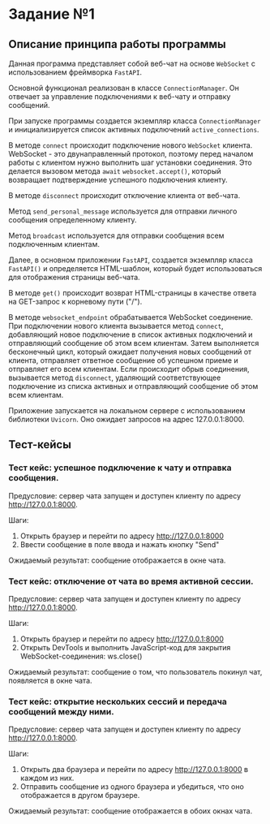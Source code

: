 # Задание №1

## Описание принципа работы программы

Данная программа представляет собой веб-чат на основе `WebSocket` с использованием фреймворка `FastAPI`.

Основной функционал реализован в классе `ConnectionManager`. Он отвечает за управление подключениями к веб-чату и отправку сообщений.

При запуске программы создается экземпляр класса `ConnectionManager` и инициализируется список активных подключений `active_connections`.

В методе `connect` происходит подключение нового `WebSocket` клиента. WebSocket - это двунаправленный протокол, поэтому перед началом работы с клиентом нужно выполнить шаг установки соединения. Это делается вызовом метода `await` `websocket.accept()`, который возвращает подтверждение успешного подключения клиенту.

В методе `disconnect` происходит отключение клиента от веб-чата.

Метод `send_personal_message` используется для отправки личного сообщения определенному клиенту.

Метод `broadcast` используется для отправки сообщения всем подключенным клиентам.

Далее, в основном приложении `FastAPI`, создается экземпляр класса `FastAPI()` и определяется HTML-шаблон, который будет использоваться для отображения страницы веб-чата.

В методе `get()` происходит возврат HTML-страницы в качестве ответа на GET-запрос к корневому пути ("/").

В методе `websocket_endpoint` обрабатывается WebSocket соединение. При подключении нового клиента вызывается метод `connect`, добавляющий новое подключение в список активных подключений и отправляющий сообщение об этом всем клиентам. Затем выполняется бесконечный цикл, который ожидает получения новых сообщений от клиента, отправляет ответное сообщение об успешном приеме и отправляет его всем клиентам. Если происходит обрыв соединения, вызывается метод `disconnect`, удаляющий соответствующее подключение из списка активных и отправляющий сообщение об этом всем клиентам.

Приложение запускается на локальном сервере с использованием библиотеки `Uvicorn`. Оно ожидает запросов на адрес 127.0.0.1:8000.

## Тест-кейсы

### Тест кейс: успешное подключение к чату и отправка сообщения.

Предусловие: сервер чата запущен и доступен клиенту по адресу http://127.0.0.1:8000.

Шаги:

1. Открыть браузер и перейти по адресу http://127.0.0.1:8000
2. Ввести сообщение в поле ввода и нажать кнопку "Send"

Ожидаемый результат: сообщение отображается в окне чата.

### Тест кейс: отключение от чата во время активной сессии.

Предусловие: сервер чата запущен и доступен клиенту по адресу http://127.0.0.1:8000.

Шаги:

1. Открыть браузер и перейти по адресу http://127.0.0.1:8000
2. Открыть DevTools и выполнить JavaScript-код для закрытия WebSocket-соединения: ws.close()

Ожидаемый результат: сообщение о том, что пользователь покинул чат, появляется в окне чата.

### Тест кейс: открытие нескольких сессий и передача сообщений между ними.

Предусловие: сервер чата запущен и доступен клиенту по адресу http://127.0.0.1:8000.

Шаги:

1. Открыть два браузера и перейти по адресу http://127.0.0.1:8000 в каждом из них.
2. Отправить сообщение из одного браузера и убедиться, что оно отображается в другом браузере.

Ожидаемый результат: сообщение отображается в обоих окнах чата.
